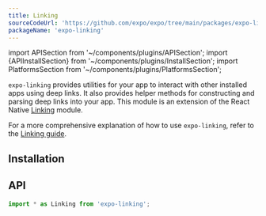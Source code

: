 ```yaml
---
title: Linking
sourceCodeUrl: 'https://github.com/expo/expo/tree/main/packages/expo-linking'
packageName: 'expo-linking'
---
```


import APISection from '~/components/plugins/APISection';
import {APIInstallSection} from '~/components/plugins/InstallSection';
import PlatformsSection from '~/components/plugins/PlatformsSection';

`expo-linking` provides utilities for your app to interact with other installed apps using deep links. It also provides helper methods for constructing and parsing deep links into your app. This module is an extension of the React Native [Linking](https://reactnative.dev/docs/linking.html) module.

For a more comprehensive explanation of how to use `expo-linking`, refer to the [Linking guide](/guides/linking.md).

<PlatformsSection android emulator ios simulator web />

## Installation

<APIInstallSection />

## API

```js
import * as Linking from 'expo-linking';
```

<APISection packageName="expo-linking" apiName="Linking" />

